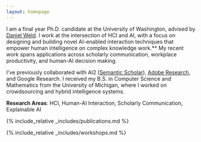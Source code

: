 ```yaml
---
layout: homepage
---
```


I am a final year Ph.D. candidate at the University of Washington, advised by <a href="https://www.cs.washington.edu/people/faculty/weld">Daniel Weld</a>. I work at the intersection of HCI and AI, with a focus on designing and building novel AI-enabled interaction techniques that empower human intelligence on complex knowledge work.** My recent work spans applications across scholarly communication, workplace productivity, and human-AI decision making.

I've previously collaborated with AI2 (<a href="https://www.semanticscholar.org/about">Semantic Scholar</a>), <a href="https://research.adobe.com/research/document-intelligence/">Adobe Research</a>, and Google Research. I received my B.S. in Computer Science and Mathematics from the University of Michigan, where I worked on crowdsourcing and hybrid intelligence systems.

**Research Areas**: HCI, Human-AI Interaction, Scholarly Communication, Explainable AI

<!-- {% include_relative _includes/preprints.md %} -->

{% include_relative _includes/publications.md %}

{% include_relative _includes/workshops.md %}

